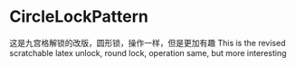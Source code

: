 # CircleLockPattern 
这是九宫格解锁的改版，圆形锁，操作一样，但是更加有趣
This is the revised scratchable latex unlock, round lock, operation same, but  more interesting
